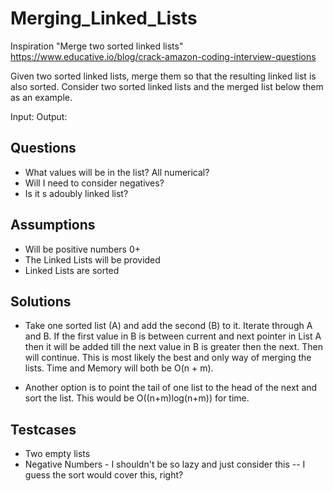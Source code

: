 # Merging_Linked_Lists

Inspiration "Merge two sorted linked lists" https://www.educative.io/blog/crack-amazon-coding-interview-questions

Given two sorted linked lists, merge them so that the resulting linked list is also sorted. Consider two sorted linked lists and the merged list below them as an example.

Input: 
Output: 

Questions 
---------------------------------------
- What values will be in the list? All numerical? 
- Will I need to consider negatives?
- Is it s adoubly linked list?

Assumptions 
---------------------------------------
- Will be positive numbers 0+ 
- The Linked Lists will be provided
- Linked Lists are sorted

Solutions
---------------------------------------
- Take one sorted list (A) and add the second (B) to it. Iterate through A and B. If the first value in B is between current and next pointer in List A then it will be added till the next value in B is greater then the next. Then will continue. This is most likely the best and only way of merging the lists. Time and Memory will both be O(n + m).

- Another option is to point the tail of one list to the head of the next and sort the list. This would be O((n+m)log(n+m)) for time.

Testcases
---------------------------------------
- Two empty lists 
- Negative Numbers - I shouldn't be so lazy and just consider this -- I guess the sort would cover this, right?
